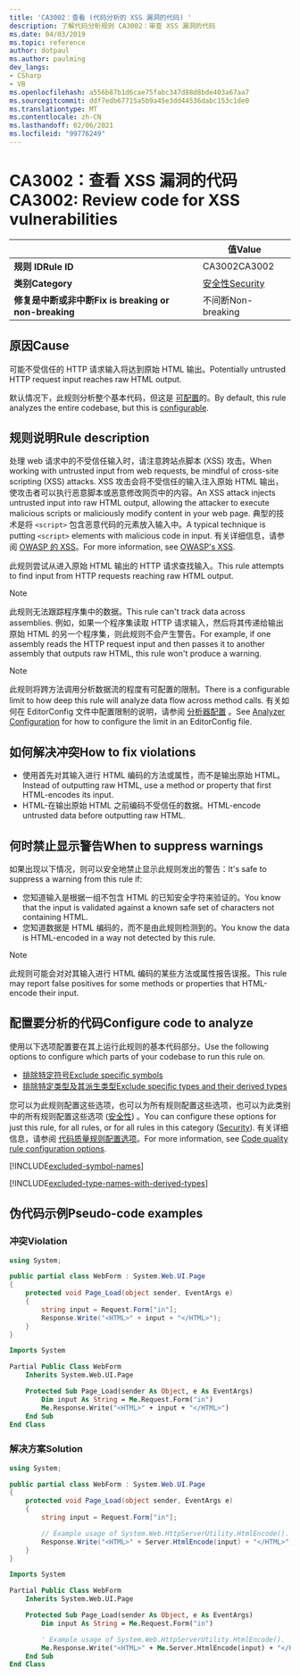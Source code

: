 ```yaml
---
title: 'CA3002：查看 (代码分析的 XSS 漏洞的代码) '
description: 了解代码分析规则 CA3002：审查 XSS 漏洞的代码
ms.date: 04/03/2019
ms.topic: reference
author: dotpaul
ms.author: paulming
dev_langs:
- CSharp
- VB
ms.openlocfilehash: a556b87b1d6cae75fabc347d88d8bde403a67aa7
ms.sourcegitcommit: ddf7edb67715a5b9a45e3dd44536dabc153c1de0
ms.translationtype: MT
ms.contentlocale: zh-CN
ms.lasthandoff: 02/06/2021
ms.locfileid: "99776249"
---
```

# <a name="ca3002-review-code-for-xss-vulnerabilities"></a><span data-ttu-id="01214-103">CA3002：查看 XSS 漏洞的代码</span><span class="sxs-lookup"><span data-stu-id="01214-103">CA3002: Review code for XSS vulnerabilities</span></span>

| | <span data-ttu-id="01214-104">值</span><span class="sxs-lookup"><span data-stu-id="01214-104">Value</span></span> |
|-|-|
| <span data-ttu-id="01214-105">**规则 ID**</span><span class="sxs-lookup"><span data-stu-id="01214-105">**Rule ID**</span></span> |<span data-ttu-id="01214-106">CA3002</span><span class="sxs-lookup"><span data-stu-id="01214-106">CA3002</span></span>|
| <span data-ttu-id="01214-107">**类别**</span><span class="sxs-lookup"><span data-stu-id="01214-107">**Category**</span></span> |[<span data-ttu-id="01214-108">安全性</span><span class="sxs-lookup"><span data-stu-id="01214-108">Security</span></span>](security-warnings.md)|
| <span data-ttu-id="01214-109">**修复是中断或非中断**</span><span class="sxs-lookup"><span data-stu-id="01214-109">**Fix is breaking or non-breaking**</span></span> |<span data-ttu-id="01214-110">不间断</span><span class="sxs-lookup"><span data-stu-id="01214-110">Non-breaking</span></span>|

## <a name="cause"></a><span data-ttu-id="01214-111">原因</span><span class="sxs-lookup"><span data-stu-id="01214-111">Cause</span></span>

<span data-ttu-id="01214-112">可能不受信任的 HTTP 请求输入将达到原始 HTML 输出。</span><span class="sxs-lookup"><span data-stu-id="01214-112">Potentially untrusted HTTP request input reaches raw HTML output.</span></span>

<span data-ttu-id="01214-113">默认情况下，此规则分析整个基本代码，但这是 [可配置](#configure-code-to-analyze)的。</span><span class="sxs-lookup"><span data-stu-id="01214-113">By default, this rule analyzes the entire codebase, but this is [configurable](#configure-code-to-analyze).</span></span>

## <a name="rule-description"></a><span data-ttu-id="01214-114">规则说明</span><span class="sxs-lookup"><span data-stu-id="01214-114">Rule description</span></span>

<span data-ttu-id="01214-115">处理 web 请求中的不受信任输入时，请注意跨站点脚本 (XSS) 攻击。</span><span class="sxs-lookup"><span data-stu-id="01214-115">When working with untrusted input from web requests, be mindful of cross-site scripting (XSS) attacks.</span></span> <span data-ttu-id="01214-116">XSS 攻击会将不受信任的输入注入原始 HTML 输出，使攻击者可以执行恶意脚本或恶意修改网页中的内容。</span><span class="sxs-lookup"><span data-stu-id="01214-116">An XSS attack injects untrusted input into raw HTML output, allowing the attacker to execute malicious scripts or maliciously modify content in your web page.</span></span> <span data-ttu-id="01214-117">典型的技术是将 `<script>` 包含恶意代码的元素放入输入中。</span><span class="sxs-lookup"><span data-stu-id="01214-117">A typical technique is putting `<script>` elements with malicious code in input.</span></span> <span data-ttu-id="01214-118">有关详细信息，请参阅 [OWASP 的 XSS](https://www.owasp.org/index.php/Cross-site_Scripting_(XSS))。</span><span class="sxs-lookup"><span data-stu-id="01214-118">For more information, see [OWASP's XSS](https://www.owasp.org/index.php/Cross-site_Scripting_(XSS)).</span></span>

<span data-ttu-id="01214-119">此规则尝试从进入原始 HTML 输出的 HTTP 请求查找输入。</span><span class="sxs-lookup"><span data-stu-id="01214-119">This rule attempts to find input from HTTP requests reaching raw HTML output.</span></span>

> [!NOTE]
> <span data-ttu-id="01214-120">此规则无法跟踪程序集中的数据。</span><span class="sxs-lookup"><span data-stu-id="01214-120">This rule can't track data across assemblies.</span></span> <span data-ttu-id="01214-121">例如，如果一个程序集读取 HTTP 请求输入，然后将其传递给输出原始 HTML 的另一个程序集，则此规则不会产生警告。</span><span class="sxs-lookup"><span data-stu-id="01214-121">For example, if one assembly reads the HTTP request input and then passes it to another assembly that outputs raw HTML, this rule won't produce a warning.</span></span>

> [!NOTE]
> <span data-ttu-id="01214-122">此规则将跨方法调用分析数据流的程度有可配置的限制。</span><span class="sxs-lookup"><span data-stu-id="01214-122">There is a configurable limit to how deep this rule will analyze data flow across method calls.</span></span> <span data-ttu-id="01214-123">有关如何在 EditorConfig 文件中配置限制的说明，请参阅 [分析器配置](https://github.com/dotnet/roslyn-analyzers/blob/master/docs/Analyzer%20Configuration.md#dataflow-analysis) 。</span><span class="sxs-lookup"><span data-stu-id="01214-123">See [Analyzer Configuration](https://github.com/dotnet/roslyn-analyzers/blob/master/docs/Analyzer%20Configuration.md#dataflow-analysis) for how to configure the limit in an EditorConfig file.</span></span>

## <a name="how-to-fix-violations"></a><span data-ttu-id="01214-124">如何解决冲突</span><span class="sxs-lookup"><span data-stu-id="01214-124">How to fix violations</span></span>

- <span data-ttu-id="01214-125">使用首先对其输入进行 HTML 编码的方法或属性，而不是输出原始 HTML。</span><span class="sxs-lookup"><span data-stu-id="01214-125">Instead of outputting raw HTML, use a method or property that first HTML-encodes its input.</span></span>
- <span data-ttu-id="01214-126">HTML-在输出原始 HTML 之前编码不受信任的数据。</span><span class="sxs-lookup"><span data-stu-id="01214-126">HTML-encode untrusted data before outputting raw HTML.</span></span>

## <a name="when-to-suppress-warnings"></a><span data-ttu-id="01214-127">何时禁止显示警告</span><span class="sxs-lookup"><span data-stu-id="01214-127">When to suppress warnings</span></span>

<span data-ttu-id="01214-128">如果出现以下情况，则可以安全地禁止显示此规则发出的警告：</span><span class="sxs-lookup"><span data-stu-id="01214-128">It's safe to suppress a warning from this rule if:</span></span>

- <span data-ttu-id="01214-129">您知道输入是根据一组不包含 HTML 的已知安全字符来验证的。</span><span class="sxs-lookup"><span data-stu-id="01214-129">You know that the input is validated against a known safe set of characters not containing HTML.</span></span>
- <span data-ttu-id="01214-130">您知道数据是 HTML 编码的，而不是由此规则检测到的。</span><span class="sxs-lookup"><span data-stu-id="01214-130">You know the data is HTML-encoded in a way not detected by this rule.</span></span>

> [!NOTE]
> <span data-ttu-id="01214-131">此规则可能会对对其输入进行 HTML 编码的某些方法或属性报告误报。</span><span class="sxs-lookup"><span data-stu-id="01214-131">This rule may report false positives for some methods or properties that HTML-encode their input.</span></span>

## <a name="configure-code-to-analyze"></a><span data-ttu-id="01214-132">配置要分析的代码</span><span class="sxs-lookup"><span data-stu-id="01214-132">Configure code to analyze</span></span>

<span data-ttu-id="01214-133">使用以下选项配置要在其上运行此规则的基本代码部分。</span><span class="sxs-lookup"><span data-stu-id="01214-133">Use the following options to configure which parts of your codebase to run this rule on.</span></span>

- [<span data-ttu-id="01214-134">排除特定符号</span><span class="sxs-lookup"><span data-stu-id="01214-134">Exclude specific symbols</span></span>](#exclude-specific-symbols)
- [<span data-ttu-id="01214-135">排除特定类型及其派生类型</span><span class="sxs-lookup"><span data-stu-id="01214-135">Exclude specific types and their derived types</span></span>](#exclude-specific-types-and-their-derived-types)

<span data-ttu-id="01214-136">您可以为此规则配置这些选项，也可以为所有规则配置这些选项，也可以为此类别中的所有规则配置这些选项 ([安全性](security-warnings.md)) 。</span><span class="sxs-lookup"><span data-stu-id="01214-136">You can configure these options for just this rule, for all rules, or for all rules in this category ([Security](security-warnings.md)).</span></span> <span data-ttu-id="01214-137">有关详细信息，请参阅 [代码质量规则配置选项](../code-quality-rule-options.md)。</span><span class="sxs-lookup"><span data-stu-id="01214-137">For more information, see [Code quality rule configuration options](../code-quality-rule-options.md).</span></span>

[!INCLUDE[excluded-symbol-names](~/includes/code-analysis/excluded-symbol-names.md)]

[!INCLUDE[excluded-type-names-with-derived-types](~/includes/code-analysis/excluded-type-names-with-derived-types.md)]

## <a name="pseudo-code-examples"></a><span data-ttu-id="01214-138">伪代码示例</span><span class="sxs-lookup"><span data-stu-id="01214-138">Pseudo-code examples</span></span>

### <a name="violation"></a><span data-ttu-id="01214-139">冲突</span><span class="sxs-lookup"><span data-stu-id="01214-139">Violation</span></span>

```csharp
using System;

public partial class WebForm : System.Web.UI.Page
{
    protected void Page_Load(object sender, EventArgs e)
    {
        string input = Request.Form["in"];
        Response.Write("<HTML>" + input + "</HTML>");
    }
}
```

```vb
Imports System

Partial Public Class WebForm
    Inherits System.Web.UI.Page

    Protected Sub Page_Load(sender As Object, e As EventArgs)
        Dim input As String = Me.Request.Form("in")
        Me.Response.Write("<HTML>" + input + "</HTML>")
    End Sub
End Class
```

### <a name="solution"></a><span data-ttu-id="01214-140">解决方案</span><span class="sxs-lookup"><span data-stu-id="01214-140">Solution</span></span>

```csharp
using System;

public partial class WebForm : System.Web.UI.Page
{
    protected void Page_Load(object sender, EventArgs e)
    {
        string input = Request.Form["in"];

        // Example usage of System.Web.HttpServerUtility.HtmlEncode().
        Response.Write("<HTML>" + Server.HtmlEncode(input) + "</HTML>");
    }
}
```

```vb
Imports System

Partial Public Class WebForm
    Inherits System.Web.UI.Page

    Protected Sub Page_Load(sender As Object, e As EventArgs)
        Dim input As String = Me.Request.Form("in")

        ' Example usage of System.Web.HttpServerUtility.HtmlEncode().
        Me.Response.Write("<HTML>" + Me.Server.HtmlEncode(input) + "</HTML>")
    End Sub
End Class
```
